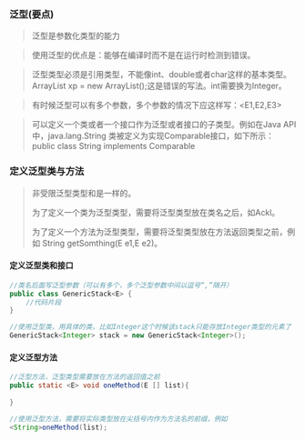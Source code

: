 ### 泛型(要点)

> 泛型是参数化类型的能力<br>

> 使用泛型的优点是：能够在编译时而不是在运行时检测到错误。 

> 泛型类型必须是引用类型，不能像int、double或者char这样的基本类型。ArrayList<int> xp = new ArrayList<int>();这是错误的写法。int需要换为Integer。

> 有时候泛型可以有多个参数，多个参数的情况下应这样写：<E1,E2,E3>

> 可以定义一个类或者一个接口作为泛型或者接口的子类型。例如在Java API中，java.lang.String 类被定义为实现Comparable接口，如下所示：public class String implements Comparable<String>

### 定义泛型类与方法

> 非受限泛型类型<E>和<E extends Object>是一样的。
>
> 为了定义一个类为泛型类型，需要将泛型类型放在类名之后，如Ackl<E>。
>
> 为了定义一个方法为泛型类型，需要将泛型类型放在方法返回类型之前，例如 <E> String getSomthing(E e1,E e2)。

#### 定义泛型类和接口
```java
//类名后面写泛型参数（可以有多个，多个泛型参数中间以逗号“,”隔开）
public class GenericStack<E> {
    //代码片段
}

//使用泛型类，用具体的类，比如Integer这个时候该stack只能存放Integer类型的元素了
GenericStack<Integer> stack = new GenericStack<Integer>();
```
#### 定义泛型方法

```java
//泛型方法，泛型类型需要放在方法的返回值之前
public static <E> void oneMethod(E [] list){
    
}

//使用泛型方法，需要将实际类型放在尖括号内作为方法名的前缀，例如
<String>oneMethod(list);
```

